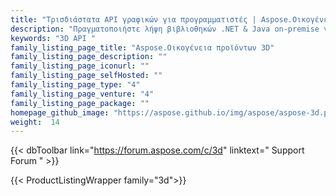 ```yaml
---
title: "Τρισδιάστατα API γραφικών για προγραμματιστές | Aspose.Οικογένεια προϊόντων 3D"
description: "Πραγματοποιήστε λήψη βιβλιοθηκών .NET & Java on-premise για δημιουργία, επεξεργασία και μετατροπή αρχείων 3D. Δεν απαιτείται λογισμικό τρισδιάστατης μοντελοποίησης. Εργαστείτε με γεωμετρία, ιεραρχία σκηνής, μοιραστείτε ή διαχωρίστε πλέγματα, κινήστε αντικείμενα, προσθέστε κάμερα-στόχο και πολλά άλλα."
keywords: "3D API "
family_listing_page_title: "Aspose.Οικογένεια προϊόντων 3D"
family_listing_page_description: ""
family_listing_page_iconurl: ""
family_listing_page_selfHosted: ""
family_listing_page_type: "4"
family_listing_page_venture: "4"
family_listing_page_package: ""
homepage_github_image: "https://aspose.github.io/img/aspose/aspose-3d.png"
weight:  14
---
```


{{< dbToolbar link="https://forum.aspose.com/c/3d" linktext=" Support Forum " >}}

{{< ProductListingWrapper family="3d">}}

